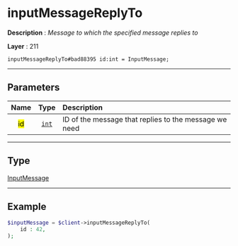 # inputMessageReplyTo

**Description** : *Message to which the specified message replies to*

**Layer** : 211

```tl
inputMessageReplyTo#bad88395 id:int = InputMessage;
```

---

## Parameters

| Name | Type | Description |
| :---: | :---: | :--- |
| <mark>id</mark> | [`int`](type/int) | ID of the message that replies to the message we need |

---

## Type

[InputMessage](type/InputMessage)

---

## Example

```php
$inputMessage = $client->inputMessageReplyTo(
	id : 42,
);
```